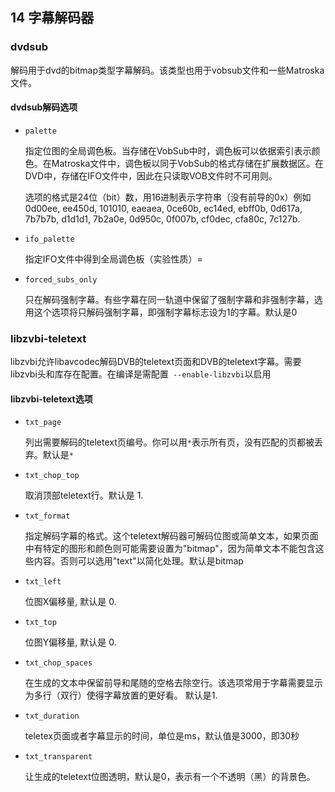 ## 14 字幕解码器 ##

### dvdsub ###
解码用于dvd的bitmap类型字幕解码。该类型也用于vobsub文件和一些Matroska文件。

#### dvdsub解码选项 ####
- `palette`

    指定位图的全局调色板。当存储在VobSub中时，调色板可以依据索引表示颜色。在Matroska文件中，调色板以同于VobSub的格式存储在扩展数据区。在DVD中，存储在IFO文件中，因此在只读取VOB文件时不可用则。

    选项的格式是24位（bit）数，用16进制表示字符串（没有前导的0x）例如 0d00ee, ee450d, 101010, eaeaea, 0ce60b, ec14ed, ebff0b, 0d617a, 7b7b7b, d1d1d1, 7b2a0e, 0d950c, 0f007b, cf0dec, cfa80c, 7c127b.

- `ifo_palette`

    指定IFO文件中得到全局调色板（实验性质）=

- `forced_subs_only`

    只在解码强制字幕。有些字幕在同一轨道中保留了强制字幕和非强制字幕，选用这个选项将只解码强制字幕，即强制字幕标志设为1的字幕。默认是0 

### libzvbi-teletext ###
libzvbi允许libavcodec解码DVB的teletext页面和DVB的teletext字幕。需要libzvbi头和库存在配置。在编译是需配置` --enable-libzvbi`以启用

#### libzvbi-teletext选项 ####
- `txt_page`

    列出需要解码的teletext页编号。你可以用`*`表示所有页，没有匹配的页都被丢弃。默认是`*` 
- `txt_chop_top`

    取消顶部teletext行。默认是 1. 
- `txt_format`

    指定解码字幕的格式。这个teletext解码器可解码位图或简单文本，如果页面中有特定的图形和颜色则可能需要设置为"bitmap"，因为简单文本不能包含这些内容。否则可以选用"text"以简化处理。默认是bitmap
- `txt_left`

    位图X偏移量, 默认是 0. 
- `txt_top`

    位图Y偏移量, 默认是 0. 
- `txt_chop_spaces`

    在生成的文本中保留前导和尾随的空格去除空行。该选项常用于字幕需要显示为多行（双行）使得字幕放置的更好看。 默认是1. 
- `txt_duration`

    teletex页面或者字幕显示的时间，单位是ms，默认值是3000，即30秒
- `txt_transparent`

    让生成的teletext位图透明，默认是0，表示有一个不透明（黑）的背景色。 
